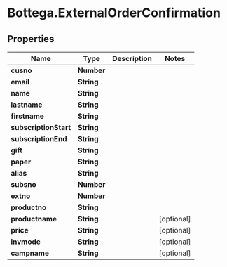 # Bottega.ExternalOrderConfirmation

## Properties

Name | Type | Description | Notes
------------ | ------------- | ------------- | -------------
**cusno** | **Number** |  | 
**email** | **String** |  | 
**name** | **String** |  | 
**lastname** | **String** |  | 
**firstname** | **String** |  | 
**subscriptionStart** | **String** |  | 
**subscriptionEnd** | **String** |  | 
**gift** | **String** |  | 
**paper** | **String** |  | 
**alias** | **String** |  | 
**subsno** | **Number** |  | 
**extno** | **Number** |  | 
**productno** | **String** |  | 
**productname** | **String** |  | [optional] 
**price** | **String** |  | [optional] 
**invmode** | **String** |  | [optional] 
**campname** | **String** |  | [optional] 


